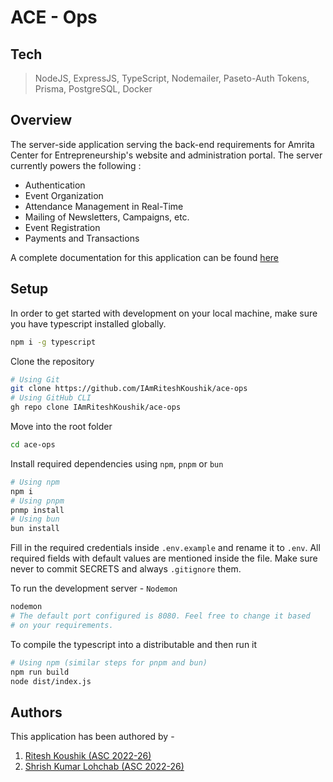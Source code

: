 # ACE - Ops

## Tech
> NodeJS, ExpressJS, TypeScript, Nodemailer, Paseto-Auth Tokens, Prisma,
PostgreSQL, Docker

## Overview
The server-side application serving the back-end requirements for 
Amrita Center for Entrepreneurship's website and administration portal. The 
server currently powers the following :

- Authentication
- Event Organization
- Attendance Management in Real-Time
- Mailing of Newsletters, Campaigns, etc. 
- Event Registration
- Payments and Transactions

A complete documentation for this application can be found [here](https://github.com/IAmRiteshKoushik/ace-docs)

## Setup
In order to get started with development on your local machine, make sure you 
have typescript installed globally.
```bash
npm i -g typescript
```
Clone the repository
```bash
# Using Git
git clone https://github.com/IAmRiteshKoushik/ace-ops
# Using GitHub CLI
gh repo clone IAmRiteshKoushik/ace-ops
```
Move into the root folder
```bash
cd ace-ops
```
Install required dependencies using `npm`, `pnpm` or `bun`
```bash
# Using npm
npm i
# Using pnpm
pnmp install
# Using bun
bun install
```
Fill in the required credentials inside `.env.example` and rename it to `.env`.
All required fields with default values are mentioned inside the file. Make sure
never to commit SECRETS and always `.gitignore` them.

To run the development server - `Nodemon`
```bash
nodemon
# The default port configured is 8080. Feel free to change it based 
# on your requirements.
```
To compile the typescript into a distributable and then run it
```bash
# Using npm (similar steps for pnpm and bun)
npm run build
node dist/index.js
```

## Authors
This application has been authored by - 
1. [Ritesh Koushik (ASC 2022-26)](https://github.com/IAmRiteshKoushik)
2. [Shrish Kumar Lohchab (ASC 2022-26)](https://github.com/Shrishkumar22)

